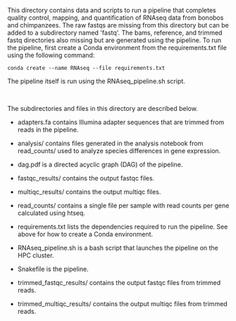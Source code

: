 This directory contains data and scripts to run a pipeline that completes quality control, mapping, and quantification of RNAseq data from bonobos and chimpanzees. The raw fastqs are missing from this directory but can be added to a subdirectory named 'fastq'. The bams, reference, and trimmed fastq directories also missing but are generated using the pipeline. To run the pipeline, first create a Conda environment from the requirements.txt file using the following command:

```
conda create --name RNAseq --file requirements.txt
```

The pipeline itself is run using the RNAseq_pipeline.sh script.

&nbsp;

The subdirectories and files in this directory are described below.

- adapters.fa contains Illumina adapter sequences that are trimmed from reads in the pipeline.

- analysis/ contains files generated in the analysis notebook from read_counts/ used to analyze species differences in gene expression.

- dag.pdf is a directed acyclic graph (DAG) of the pipeline.

- fastqc_results/ contains the output fastqc files. 

- multiqc_results/ contains the output multiqc files.

- read_counts/ contains a single file per sample with read counts per gene calculated using htseq.

- requirements.txt lists the dependencies required to run the pipeline. See above for how to create a Conda environment.

- RNAseq_pipeline.sh is a bash script that launches the pipeline on the HPC cluster.

- Snakefile is the pipeline.

- trimmed_fastqc_results/ contains the output fastqc files from trimmed reads.

- trimmed_multiqc_results/ contains the output multiqc files from trimmed reads.